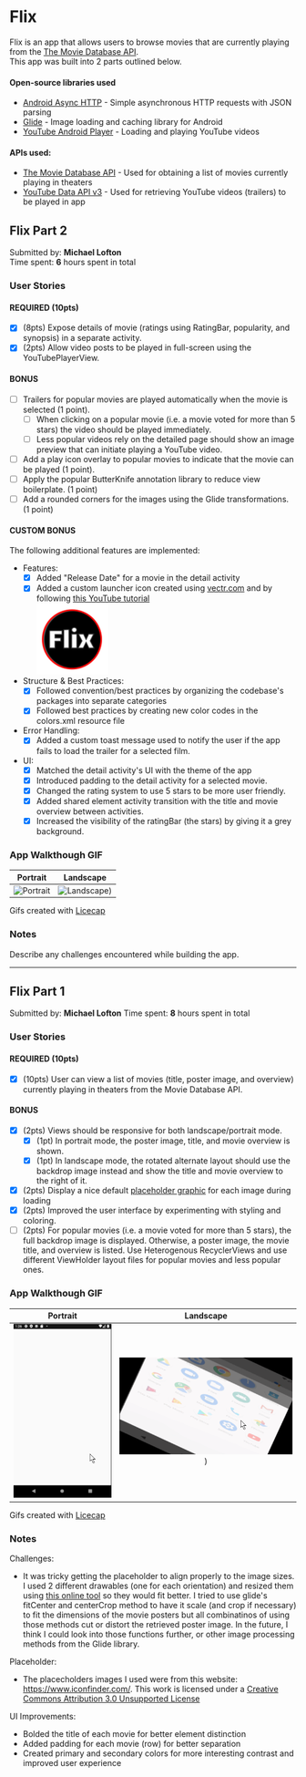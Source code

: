 # Flix
Flix is an app that allows users to browse movies that are currently playing from the [The Movie Database API](http://docs.themoviedb.apiary.io/#).<br>
This app was built into 2 parts outlined below.

#### Open-source libraries used
- [Android Async HTTP](https://github.com/codepath/CPAsyncHttpClient) - Simple asynchronous HTTP requests with JSON parsing
- [Glide](https://github.com/bumptech/glide) - Image loading and caching library for Android
- [YouTube Android Player](https://developers.google.com/youtube/android/player/downloads/) - Loading and playing YouTube videos

#### APIs used:
- [The Movie Database API](http://docs.themoviedb.apiary.io/#) - Used for obtaining a list of movies currently playing in theaters
- [YouTube Data API v3](https://developers.google.com/youtube/v3/getting-started?hl=en_US) - Used for retrieving YouTube videos (trailers) to be played in app

## Flix Part 2
Submitted by: **Michael Lofton**<br>
Time spent: **6** hours spent in total

### User Stories

#### REQUIRED (10pts)

- [X] (8pts) Expose details of movie (ratings using RatingBar, popularity, and synopsis) in a separate activity.
- [X] (2pts) Allow video posts to be played in full-screen using the YouTubePlayerView.

#### BONUS

- [ ] Trailers for popular movies are played automatically when the movie is selected (1 point).
  - [ ] When clicking on a popular movie (i.e. a movie voted for more than 5 stars) the video should be played immediately.
  - [ ] Less popular videos rely on the detailed page should show an image preview that can initiate playing a YouTube video.
- [ ] Add a play icon overlay to popular movies to indicate that the movie can be played (1 point).
- [ ] Apply the popular ButterKnife annotation library to reduce view boilerplate. (1 point)
- [ ] Add a rounded corners for the images using the Glide transformations. (1 point)

#### CUSTOM BONUS
The following additional features are implemented:<br>
* Features:
    - [X] Added "Release Date" for a movie in the detail activity
    - [X] Added a custom launcher icon created using [vectr.com](https://vectr.com/) and by following [this YouTube tutorial](https://www.youtube.com/watch?v=Q66P-HZwBnk)<br>
    <img src="icon/flix_icon_launcher.png" alt="App Icon" width="125" height="125"><br>
* Structure & Best Practices:
    - [X] Followed convention/best practices by organizing the codebase's packages into separate categories 
    - [X] Followed best practices by creating new color codes in the colors.xml resource file
* Error Handling:
    - [X] Added a custom toast message used to notify the user if the app fails to load the trailer for a selected film.
* UI:
    - [X] Matched the detail activity's UI with the theme of the app<br>
    - [X] Introduced padding to the detail activity for a selected movie.
    - [X] Changed the rating system to use 5 stars to be more user friendly.
    - [X] Added shared element activity transition with the title and movie overview between activities.
    - [X] Increased the visibility of the ratingBar (the stars) by giving it a grey background.

### App Walkthough GIF

Portrait                   |  Landscape
:-------------------------:|:-------------------------:
![Portrait](walkthrough/part2/PortraitWalkthrough.gif)  |  ![Landscape](walkthrough/part2/LandscapeWalkthrough.gif))

Gifs created with [Licecap](https://www.cockos.com/licecap/)

### Notes

Describe any challenges encountered while building the app.

---
## Flix Part 1
Submitted by: **Michael Lofton**
Time spent: **8** hours spent in total

### User Stories
#### REQUIRED (10pts)
- [X] (10pts) User can view a list of movies (title, poster image, and overview) currently playing in theaters from the Movie Database API.

#### BONUS
- [X] (2pts) Views should be responsive for both landscape/portrait mode.
   - [X] (1pt) In portrait mode, the poster image, title, and movie overview is shown.
   - [X] (1pt) In landscape mode, the rotated alternate layout should use the backdrop image instead and show the title and movie overview to the right of it.

- [X] (2pts) Display a nice default [placeholder graphic](https://guides.codepath.org/android/Displaying-Images-with-the-Glide-Library#advanced-usage) for each image during loading
- [X] (2pts) Improved the user interface by experimenting with styling and coloring.
- [ ] (2pts) For popular movies (i.e. a movie voted for more than 5 stars), the full backdrop image is displayed. Otherwise, a poster image, the movie title, and overview is listed. Use Heterogenous RecyclerViews and use different ViewHolder layout files for popular movies and less popular ones.

### App Walkthough GIF
Portrait                   |  Landscape
:-------------------------:|:-------------------------:
![Portrait](walkthrough/part1/PortraitWalkthrough.gif)  |  ![Landscape](walkthrough/part1/LandscapeWalkthrough.gif))

Gifs created with [Licecap](https://www.cockos.com/licecap/)

### Notes
Challenges:
 - It was tricky getting the placeholder to align properly to the image sizes. I used 2 different drawables (one for each orientation) and resized them using [this online tool](https://onlinepngtools.com/resize-png) so they would fit better. I tried to use glide's fitCenter and centerCrop method to have it scale (and crop if necessary) to fit the dimensions of the movie posters but all combinatinos of using those methods cut or distort the retrieved poster image. In the future, I think I could look into those functions further, or other image processing methods from the Glide library.
 
Placeholder:
- The placecholders images I used were from this website: https://www.iconfinder.com/. This work is licensed under a [Creative Commons Attribution 3.0 Unsupported License](http://creativecommons.org/licenses/by/3.0/)

UI Improvements:
- Bolded the title of each movie for better element distinction
- Added padding for each movie (row) for better separation
- Created primary and secondary colors for more interesting contrast and improved user experience
